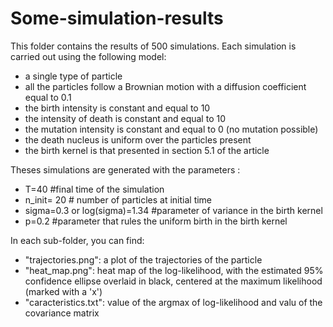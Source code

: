# Some-simulation-results 

This folder contains the results of 500 simulations. Each simulation is carried out using the following model:
- a single type of particle
- all the particles follow a Brownian motion with a diffusion coefficient equal to 0.1
- the birth intensity is constant and equal to 10
- the intensity of death is constant and equal to 10
- the mutation intensity is constant and equal to 0 (no mutation possible)
- the death nucleus is uniform over the particles present
- the birth kernel is that presented in section 5.1 of the article


Theses simulations are generated with the parameters :

- T=40 #final time of the simulation
- n_init= 20 # number of particles at initial time
- sigma=0.3 or log(sigma)=1.34 #parameter of variance in the birth kernel
- p=0.2  #parameter that rules the uniform birth in the birth kernel

In each sub-folder, you can find:

- "trajectories.png": a plot of the trajectories of the particle
- "heat_map.png": heat map of the log-likelihood, with the estimated 95% confidence ellipse overlaid in black, centered at the maximum likelihood (marked with a 'x')
- "caracteristics.txt": value of the argmax of log-likelihood and valu of the covariance matrix 

